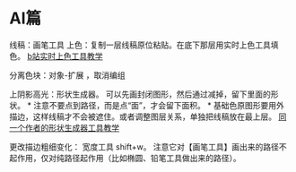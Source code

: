 # AI篇
线稿：画笔工具
上色：复制一层线稿原位粘贴。在底下那层用实时上色工具填色。
[b站实时上色工具教学](https://www.bilibili.com/video/BV1UK411H71o?from=search&seid=3475575531905804028)

分离色块：对象-扩展 ，取消编组

上阴影高光：形状生成器。 可以先画封闭图形，然后通过减掉，留下里面的形状。
	* 注意不要点到路径，而是点“面”，才会留下面积。
	* 基础色原图形要用外描边，这样线稿才不会被遮住。或者调整图层关系，单独把线稿放在最上层。
[同一个作者的形状生成器工具教学](https://www.bilibili.com/video/BV1u7411S7vL)


更改描边粗细变化： 宽度工具 shift+w。 注意它对【画笔工具】画出来的路径不起作用，仅对纯路径起作用（比如椭圆、铅笔工具做出来的路径）。
